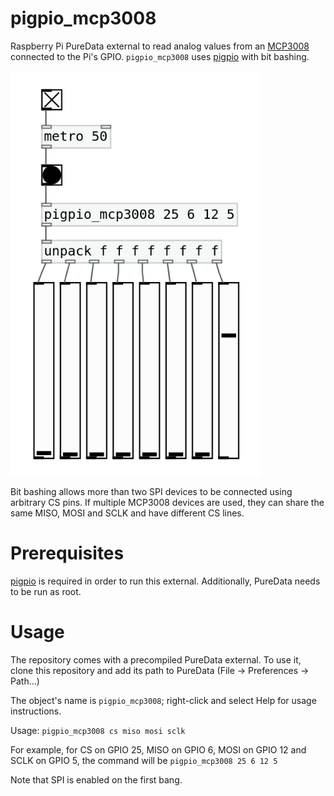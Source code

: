 # pigpio_mcp3008
Raspberry Pi PureData external to read analog values from an [MCP3008](https://www.microchip.com/en-us/product/MCP3008) connected to the Pi's GPIO. `pigpio_mcp3008` uses [pigpio](https://abyz.me.uk/rpi/pigpio/) with bit bashing.

<img src="images/pigpio_mcp3008.png" alt="Sample usage" width="400"/>

Bit bashing allows more than two SPI devices to be connected using arbitrary CS pins. If multiple MCP3008 devices are used, they can share the same MISO, MOSI and
SCLK and have different CS lines. 

# Prerequisites

[pigpio](https://abyz.me.uk/rpi/pigpio/) is required in order to run this external. Additionally, PureData needs to be run as root.

# Usage

The repository comes with a precompiled PureData external. To use it, clone this repository and add its path to PureData (File -> Preferences -> Path...)

The object's name is `pigpio_mcp3008`; right-click and select Help for usage instructions.

Usage: `pigpio_mcp3008 cs miso mosi sclk`

For example, for CS on GPIO 25, MISO on GPIO 6, MOSI on GPIO 12 and SCLK on GPIO 5, the command will be `pigpio_mcp3008 25 6 12 5`

Note that SPI is enabled on the first bang.

